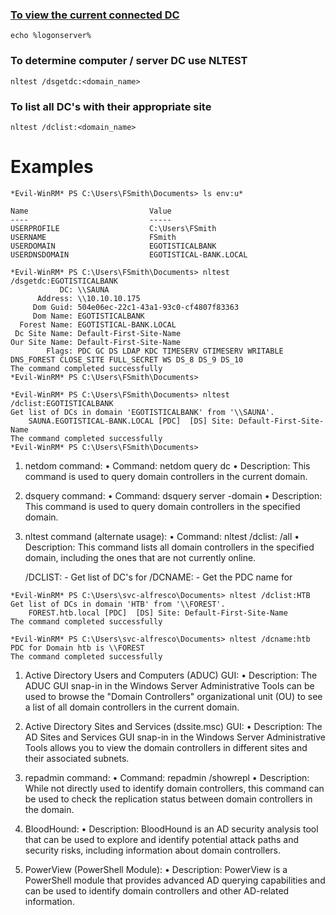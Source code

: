 ### [To view the current connected DC](https://community.spiceworks.com/topic/2251077-how-to-find-out-what-domain-controller-i-m-connected-to)

`echo %logonserver%`

### To determine computer / server DC use NLTEST

`nltest /dsgetdc:<domain_name>`

### To list all DC's with their appropriate site

`nltest /dclist:<domain_name>`

# Examples
```
*Evil-WinRM* PS C:\Users\FSmith\Documents> ls env:u*

Name                           Value
----                           -----
USERPROFILE                    C:\Users\FSmith
USERNAME                       FSmith
USERDOMAIN                     EGOTISTICALBANK
USERDNSDOMAIN                  EGOTISTICAL-BANK.LOCAL
```

```
*Evil-WinRM* PS C:\Users\FSmith\Documents> nltest /dsgetdc:EGOTISTICALBANK
           DC: \\SAUNA
      Address: \\10.10.10.175
     Dom Guid: 504e06ec-22c1-43a1-93c0-cf4807f83363
     Dom Name: EGOTISTICALBANK
  Forest Name: EGOTISTICAL-BANK.LOCAL
 Dc Site Name: Default-First-Site-Name
Our Site Name: Default-First-Site-Name
        Flags: PDC GC DS LDAP KDC TIMESERV GTIMESERV WRITABLE DNS_FOREST CLOSE_SITE FULL_SECRET WS DS_8 DS_9 DS_10
The command completed successfully
*Evil-WinRM* PS C:\Users\FSmith\Documents>
```

```
*Evil-WinRM* PS C:\Users\FSmith\Documents> nltest /dclist:EGOTISTICALBANK
Get list of DCs in domain 'EGOTISTICALBANK' from '\\SAUNA'.
    SAUNA.EGOTISTICAL-BANK.LOCAL [PDC]  [DS] Site: Default-First-Site-Name
The command completed successfully
*Evil-WinRM* PS C:\Users\FSmith\Documents>
```

1.  netdom command:
•   Command: netdom query dc
•   Description: This command is used to query domain controllers in the current domain.

1.  dsquery command:
•   Command: dsquery server -domain <domain>
•   Description: This command is used to query domain controllers in the specified domain.

1.  nltest command (alternate usage):
•   Command: nltest /dclist:<domain> /all
•   Description: This command lists all domain controllers in the specified domain, including the ones that are not currently online.

    /DCLIST:<DomainName> - Get list of DC's for <DomainName>
    /DCNAME:<DomainName> - Get the PDC name for <DomainName>

```
*Evil-WinRM* PS C:\Users\svc-alfresco\Documents> nltest /dclist:HTB
Get list of DCs in domain 'HTB' from '\\FOREST'.
    FOREST.htb.local [PDC]  [DS] Site: Default-First-Site-Name
The command completed successfully

*Evil-WinRM* PS C:\Users\svc-alfresco\Documents> nltest /dcname:htb
PDC for Domain htb is \\FOREST
The command completed successfully
```

1.  Active Directory Users and Computers (ADUC) GUI:
•   Description: The ADUC GUI snap-in in the Windows Server Administrative Tools can be used to browse the "Domain Controllers" organizational unit (OU) to see a list of all domain controllers in the current domain.

1.  Active Directory Sites and Services (dssite.msc) GUI:
•   Description: The AD Sites and Services GUI snap-in in the Windows Server Administrative Tools allows you to view the domain controllers in different sites and their associated subnets.

1.  repadmin command:
•   Command: repadmin /showrepl
•   Description: While not directly used to identify domain controllers, this command can be used to check the replication status between domain controllers in the domain.

1.  BloodHound:
•   Description: BloodHound is an AD security analysis tool that can be used to explore and identify potential attack paths and security risks, including information about domain controllers.

1.  PowerView (PowerShell Module):
•   Description: PowerView is a PowerShell module that provides advanced AD querying capabilities and can be used to identify domain controllers and other AD-related information.
